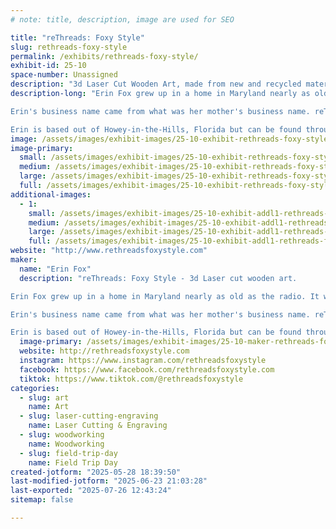 ```yaml
---
# note: title, description, image are used for SEO

title: "reThreads: Foxy Style"
slug: rethreads-foxy-style
permalink: /exhibits/rethreads-foxy-style/
exhibit-id: 25-10
space-number: Unassigned
description: "3d Laser Cut Wooden Art, made from new and recycled materials."
description-long: "Erin Fox grew up in a home in Maryland nearly as old as the radio. It was her parents who helped to pave the way to her discovering her passion for creating. Erin's parents renovated their house and barn to include a workshop with every toll you could imagine. They even dug out a basement and turned it into a ceramic's studio. Those experiences, and that love and passion for creating something beautiful from something forgotten or tossed aside, helped form her into who she is today and what she creates. 

Erin's business name came from what was her mother's business name. reThreads. But, now she is walking in her own style, reThreads: Foxy Style. Her husband purchased a Laser at the beginning of Covid and that was what catapulted her business making 3d Laser Cut Wooden Art. As a Mother and Wife her art helps put food on the table and pave the way for her kids to create their own dreams.

Erin is based out of Howey-in-the-Hills, Florida but can be found throughout Central Florida at various craft shows and festivals!"
image: /assets/images/exhibit-images/25-10-exhibit-rethreads-foxy-style-booth-pic-large.jpg
image-primary: 
  small: /assets/images/exhibit-images/25-10-exhibit-rethreads-foxy-style-booth-pic-small.jpg
  medium: /assets/images/exhibit-images/25-10-exhibit-rethreads-foxy-style-booth-pic-medium.jpg
  large: /assets/images/exhibit-images/25-10-exhibit-rethreads-foxy-style-booth-pic-large.jpg
  full: /assets/images/exhibit-images/25-10-exhibit-rethreads-foxy-style-booth-pic-full.jpg
additional-images: 
  - 1:
    small: /assets/images/exhibit-images/25-10-exhibit-addl1-rethreads-foxy-style-scene-1-small.jpeg
    medium: /assets/images/exhibit-images/25-10-exhibit-addl1-rethreads-foxy-style-scene-1-medium.jpeg
    large: /assets/images/exhibit-images/25-10-exhibit-addl1-rethreads-foxy-style-scene-1-large.jpeg
    full: /assets/images/exhibit-images/25-10-exhibit-addl1-rethreads-foxy-style-scene-1-full.jpeg
website: "http://www.rethreadsfoxystyle.com"
maker: 
  name: "Erin Fox"
  description: "reThreads: Foxy Style - 3d Laser cut wooden art.

Erin Fox grew up in a home in Maryland nearly as old as the radio. It was her parents who helped to pave the way to her discovering her passion for creating. Erin's parents renovated their house and barn to include a workshop with every toll you could imagine. They even dug out a basement and turned it into a ceramic's studio. Those experiences, and that love and passion for creating something beautiful from something forgotten or tossed aside, helped form her into who she is today and what she creates. 

Erin's business name came from what was her mother's business name. reThreads. But, now she is walking in her own style, reThreads: Foxy Style. Her husband purchased a Laser at the beginning of Covid and that was what catapulted her business making 3d Laser Cut Wooden Art. As a Mother and Wife her art helps put food on the table and pave the way for her kids to create their own dreams.

Erin is based out of Howey-in-the-Hills, Florida but can be found throughout Central Florida at various craft shows and festivals!"
  image-primary: /assets/images/exhibit-images/25-10-maker-rethreads-foxy-style-rethreads-logo-medium.jpg
  website: http://rethreadsfoxystyle.com
  instagram: https://www.instagram.com/rethreadsfoxystyle
  facebook: https://www.facebook.com/rethreadsfoxystyle.com
  tiktok: https://www.tiktok.com/@rethreadsfoxystyle
categories: 
  - slug: art
    name: Art
  - slug: laser-cutting-engraving
    name: Laser Cutting & Engraving
  - slug: woodworking
    name: Woodworking
  - slug: field-trip-day
    name: Field Trip Day
created-jotform: "2025-05-28 18:39:50"
last-modified-jotform: "2025-06-23 21:03:28"
last-exported: "2025-07-26 12:43:24"
sitemap: false

---
```

